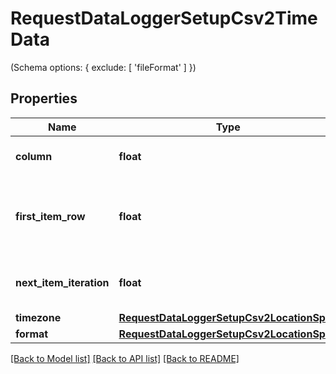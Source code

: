 # RequestDataLoggerSetupCsv2TimeData

(Schema options: { exclude: [ 'fileFormat' ] })
## Properties
Name | Type | Description | Notes
------------ | ------------- | ------------- | -------------
**column** | **float** | Column containing time data | 
**first_item_row** | **float** | Row containing first value of time data in the CSV file | 
**next_item_iteration** | **float** | Relevant row location of next item | 
**timezone** | [**RequestDataLoggerSetupCsv2LocationSpec**](RequestDataLoggerSetupCsv2LocationSpec.md) |  | 
**format** | [**RequestDataLoggerSetupCsv2LocationSpec**](RequestDataLoggerSetupCsv2LocationSpec.md) |  | 

[[Back to Model list]](../README.md#documentation-for-models) [[Back to API list]](../README.md#documentation-for-api-endpoints) [[Back to README]](../README.md)


